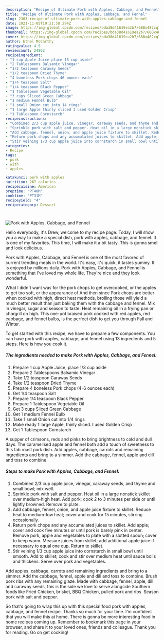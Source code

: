 ```yaml
---
description: "Recipe of Ultimate Pork with Apples, Cabbage, and Fennel"
title: "Recipe of Ultimate Pork with Apples, Cabbage, and Fennel"
slug: 2363-recipe-of-ultimate-pork-with-apples-cabbage-and-fennel
date: 2021-11-05T19:21:58.294Z
image: https://img-global.cpcdn.com/recipes/bda38d41619ea2b7/680x482cq70/pork-with-apples-cabbage-and-fennel-recipe-main-photo.jpg
thumbnail: https://img-global.cpcdn.com/recipes/bda38d41619ea2b7/680x482cq70/pork-with-apples-cabbage-and-fennel-recipe-main-photo.jpg
cover: https://img-global.cpcdn.com/recipes/bda38d41619ea2b7/680x482cq70/pork-with-apples-cabbage-and-fennel-recipe-main-photo.jpg
author: Ethel McCarthy
ratingvalue: 4.5
reviewcount: 24802
recipeingredient:
- "1 cup Apple Juice place 13 cup aside"
- "2 Tablespoons Balsamic Vinegar"
- "1/2 teaspoon Caraway Seeds"
- "1/2 teaspoon Dried Thyme"
- "4 boneless Pork chops 46 ounces each"
- "1/4 teaspoon Salt"
- "1/4 teaspoon Black Pepper"
- "1 Tablespoon Vegetable Oil"
- "3 cups Sliced Green Cabbage"
- "1 medium Fennel Bulb"
- "1 small Onion cut into 14 rings"
- "1 large Apple thinly sliced I used Golden Crisp"
- "1 Tablespoon Cornstarch"
recipeinstructions:
- "Combined 2/3 cup apple juice, vinegar, caraway seeds, and thyme and small bowl; mix well."
- "Sprinkle pork with salt and pepper. Heat oil in a large nonstick skillet over medium-high heat. Add pork; cook 2 to 3 minutes per side or until lightly browned. Remove to plate."
- "Add cabbage, fennel, onion, and apple juice fixture to skillet. Reduce heat to medium-low heat; cover and cook for 15 minutes, stirring occasionally."
- "Return pork chops and any accumulated juices to skillet. Add apple; cover and cook five minutes or until pork is barely pink in center. Remove pork, apple and vegetables to plate with a slotted spoon; cover to keep warm. Measure juices from skillet; add additional apple juice if necessary to equal one cup. Return to skillet."
- "Stir veining 1/3 cup apple juice into cornstarch in small bowl until smooth. Add to skillet; cook and stir over medium heat until sauce boils and thickens. Serve over pork and vegetables."
categories:
- Recipe
tags:
- pork
- with
- apples

katakunci: pork with apples 
nutrition: 267 calories
recipecuisine: American
preptime: "PT40M"
cooktime: "PT31M"
recipeyield: "4"
recipecategory: Dessert

---
```



![Pork with Apples, Cabbage, and Fennel](https://img-global.cpcdn.com/recipes/bda38d41619ea2b7/680x482cq70/pork-with-apples-cabbage-and-fennel-recipe-main-photo.jpg)

Hello everybody, it's Drew, welcome to my recipe page. Today, I will show you a way to make a special dish, pork with apples, cabbage, and fennel. It is one of my favorites. This time, I will make it a bit tasty. This is gonna smell and look delicious.

Pork with Apples, Cabbage, and Fennel is one of the most favored of current trending meals in the world. It's easy, it's quick, it tastes yummy. It is enjoyed by millions daily. Pork with Apples, Cabbage, and Fennel is something that I've loved my whole life. They're nice and they look wonderful.

What I didn&#39;t want was for the pork chops to get overcooked, or the apples to get too soft, or the appearance of And then since Pork chops are better when cooked with high, direct heat methods, broiling those will yield a much better result than just baking them with the cabbage and fennel. Mix in vinegar, sugar and season to taste. Heat remaining oil in a frying pan or chargrill on high. This one-pot braised pork cooked with red apples, red cabbage, and fennel bulbs, is the perfect dish to get you through Fall and Winter.


To get started with this recipe, we have to prepare a few components. You can have pork with apples, cabbage, and fennel using 13 ingredients and 5 steps. Here is how you cook it.

<!--inarticleads1-->

##### The ingredients needed to make Pork with Apples, Cabbage, and Fennel:

1. Prepare 1 cup Apple Juice, place 1/3 cup aside
1. Prepare 2 Tablespoons Balsamic Vinegar
1. Take 1/2 teaspoon Caraway Seeds
1. Take 1/2 teaspoon Dried Thyme
1. Prepare 4 boneless Pork chops (4-6 ounces each)
1. Get 1/4 teaspoon Salt
1. Prepare 1/4 teaspoon Black Pepper
1. Prepare 1 Tablespoon Vegetable Oil
1. Get 3 cups Sliced Green Cabbage
1. Get 1 medium Fennel Bulb
1. Take 1 small Onion cut into 1/4 rings
1. Make ready 1 large Apple, thinly sliced. I used Golden Crisp
1. Get 1 Tablespoon Cornstarch


A supper of crimsons, reds and pinks to bring brightness to cold and dull days. The caramelised apple and fennel both add a touch of sweetness to this fab roast pork dish. Add apples, cabbage, carrots and remaining ingredients and bring to a simmer. Add the cabbage, fennel, apple and dill and toss to combine. 

<!--inarticleads2-->

##### Steps to make Pork with Apples, Cabbage, and Fennel:

1. Combined 2/3 cup apple juice, vinegar, caraway seeds, and thyme and small bowl; mix well.
1. Sprinkle pork with salt and pepper. Heat oil in a large nonstick skillet over medium-high heat. Add pork; cook 2 to 3 minutes per side or until lightly browned. Remove to plate.
1. Add cabbage, fennel, onion, and apple juice fixture to skillet. Reduce heat to medium-low heat; cover and cook for 15 minutes, stirring occasionally.
1. Return pork chops and any accumulated juices to skillet. Add apple; cover and cook five minutes or until pork is barely pink in center. Remove pork, apple and vegetables to plate with a slotted spoon; cover to keep warm. Measure juices from skillet; add additional apple juice if necessary to equal one cup. Return to skillet.
1. Stir veining 1/3 cup apple juice into cornstarch in small bowl until smooth. Add to skillet; cook and stir over medium heat until sauce boils and thickens. Serve over pork and vegetables.


Add apples, cabbage, carrots and remaining ingredients and bring to a simmer. Add the cabbage, fennel, apple and dill and toss to combine. Brush pork ribs with any remaining glaze. Made with cabbage, fennel, apple, dill and caraway seeds, this is the side we love to serve alongside Southern foods like Fried Chicken, brisket, BBQ Chicken, pulled pork and ribs. Season pork with salt and pepper. 

So that's going to wrap this up with this special food pork with apples, cabbage, and fennel recipe. Thanks so much for your time. I'm confident that you will make this at home. There is gonna be more interesting food in home recipes coming up. Remember to bookmark this page in your browser, and share it to your loved ones, friends and colleague. Thank you for reading. Go on get cooking!
